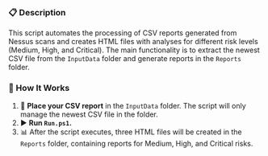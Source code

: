 ### 📋 Description

This script automates the processing of CSV reports generated from Nessus scans and creates HTML files with analyses for different risk levels (Medium, High, and Critical). The main functionality is to extract the newest CSV file from the `InputData` folder and generate reports in the `Reports` folder.

### 🚀 How It Works

1. 📁 **Place your CSV report** in the `InputData` folder. The script will only manage the newest CSV file in the folder.
2. ▶️ **Run `Run.ps1`.**
3. 📊 After the script executes, three HTML files will be created in the `Reports` folder, containing reports for Medium, High, and Critical risks.
